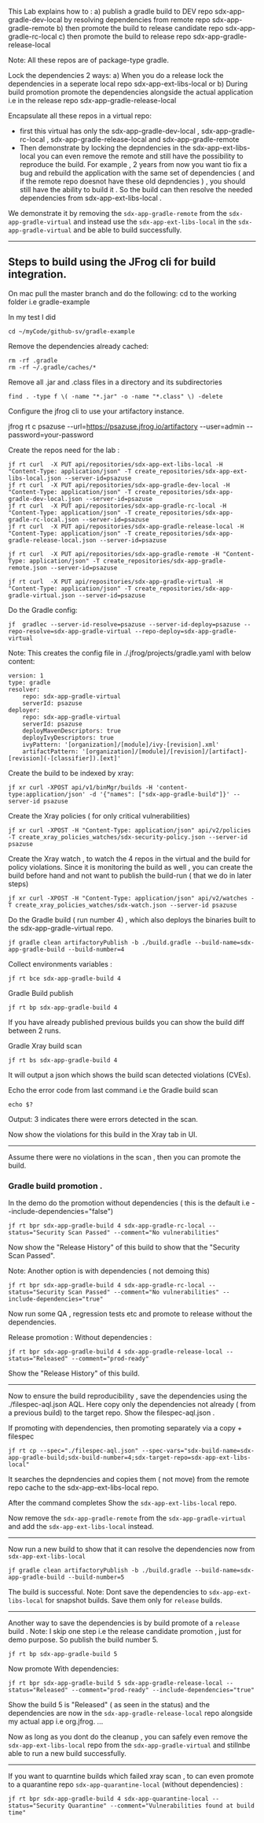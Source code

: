 This Lab explains how to :
a) publish a gradle build to DEV repo sdx-app-gradle-dev-local by resolving dependencies from remote repo sdx-app-gradle-remote
b) then promote the build to release candidate repo sdx-app-gradle-rc-local
c) then promote the build to release repo sdx-app-gradle-release-local

Note: All these repos are of package-type gradle.

Lock the dependencies 2 ways:
a) When you do a release  lock the dependencies  in a seperate local repo  sdx-app-ext-libs-local
or
b) During build promotion promote the dependencies alongside the actual application i.e in the release repo sdx-app-gradle-release-local

Encapsulate all these repos in a virtual repo:
- first this virtual has only the sdx-app-gradle-dev-local , sdx-app-gradle-rc-local , sdx-app-gradle-release-local and
  sdx-app-gradle-remote
- Then demonstrate by locking the depndencies in the sdx-app-ext-libs-local you can even remove the remote and still have the possibility to reproduce the build. For example , 2 years from now you want tio fix a bug and rebuild the application with the same set of dependencies ( and if the remote repo doesnot have these old depndencies ) , you should still have the ability to build it . So the build can then resolve the needed dependencies from sdx-app-ext-libs-local .

We demonstrate it by removing the `sdx-app-gradle-remote` from the `sdx-app-gradle-virtual` and instead use the `sdx-app-ext-libs-local` in the `sdx-app-gradle-virtual` and be able to build successfully.

---

## Steps to build using the JFrog cli for build integration.

On mac pull the master branch and do the following:
cd to the working folder i.e gradle-example

In my test I did
```
cd ~/myCode/github-sv/gradle-example
```

Remove the dependencies already cached:
```
rm -rf .gradle
rm -rf ~/.gradle/caches/*
```
Remove all .jar and .class files in a directory and its subdirectories
```
find . -type f \( -name "*.jar" -o -name "*.class" \) -delete

```
Configure the jfrog cli to use your artifactory instance.

jfrog rt c psazuse --url=https://psazuse.jfrog.io/artifactory --user=admin --password=your-password


Create the repos need for the lab  :
```
jf rt curl  -X PUT api/repositories/sdx-app-ext-libs-local -H "Content-Type: application/json" -T create_repositories/sdx-app-ext-libs-local.json --server-id=psazuse
jf rt curl  -X PUT api/repositories/sdx-app-gradle-dev-local -H "Content-Type: application/json" -T create_repositories/sdx-app-gradle-dev-local.json --server-id=psazuse
jf rt curl  -X PUT api/repositories/sdx-app-gradle-rc-local -H "Content-Type: application/json" -T create_repositories/sdx-app-gradle-rc-local.json --server-id=psazuse
jf rt curl  -X PUT api/repositories/sdx-app-gradle-release-local -H "Content-Type: application/json" -T create_repositories/sdx-app-gradle-release-local.json --server-id=psazuse

jf rt curl  -X PUT api/repositories/sdx-app-gradle-remote -H "Content-Type: application/json" -T create_repositories/sdx-app-gradle-remote.json --server-id=psazuse

jf rt curl  -X PUT api/repositories/sdx-app-gradle-virtual -H "Content-Type: application/json" -T create_repositories/sdx-app-gradle-virtual.json --server-id=psazuse
```

Do the Gradle config:
```
jf  gradlec --server-id-resolve=psazuse --server-id-deploy=psazuse --repo-resolve=sdx-app-gradle-virtual --repo-deploy=sdx-app-gradle-virtual
```

Note: This creates the config file in ./.jfrog/projects/gradle.yaml with below content:
```
version: 1
type: gradle
resolver:
    repo: sdx-app-gradle-virtual
    serverId: psazuse
deployer:
    repo: sdx-app-gradle-virtual
    serverId: psazuse
    deployMavenDescriptors: true
    deployIvyDescriptors: true
    ivyPattern: '[organization]/[module]/ivy-[revision].xml'
    artifactPattern: '[organization]/[module]/[revision]/[artifact]-[revision](-[classifier]).[ext]'

```

Create the build to be indexed by xray:
```
jf xr curl -XPOST api/v1/binMgr/builds -H 'content-type:application/json' -d '{"names": ["sdx-app-gradle-build"]}' --server-id psazuse
```
Create the Xray policies ( for only critical vulnerabilities)
```
jf xr curl -XPOST -H "Content-Type: application/json" api/v2/policies -T create_xray_policies_watches/sdx-security-policy.json --server-id psazuse
```

Create the Xray watch  , to watch the 4 repos in the virtual and the build for policy violations.
Since it is monitoring the build as well , you can create the build before hand and not want to publish the build-run ( that we do in later steps)
```
jf xr curl -XPOST -H "Content-Type: application/json" api/v2/watches -T create_xray_policies_watches/sdx-watch.json --server-id psazuse 
```

Do the Gradle build ( run number 4) , which also deploys the binaries built to the sdx-app-gradle-virtual repo. 
```
jf gradle clean artifactoryPublish -b ./build.gradle --build-name=sdx-app-gradle-build --build-number=4
```

Collect environments variables : 
```
jf rt bce sdx-app-gradle-build 4
```

Gradle Build publish
```
jf rt bp sdx-app-gradle-build 4
```

If you have already published previous builds you can show the build diff between 2 runs.

Gradle Xray build scan
```
jf rt bs sdx-app-gradle-build 4
```
It will output a json which shows the build scan detected violations (CVEs).

Echo the error code from last command i.e the Gradle build scan
```
echo $?
```
Output: 3 indicates there were errors detected in the scan.

Now show the violations for this build  in the Xray tab in UI.

---
Assume there were no violations in the scan , then you can promote the build. 

### Gradle build promotion .
In the demo do the promotion without dependencies ( this is the default i.e --include-dependencies="false")
```
jf rt bpr sdx-app-gradle-build 4 sdx-app-gradle-rc-local --status="Security Scan Passed" --comment="No vulnerabilities" 
```
Now show the "Release History" of this build to show that the "Security Scan Passed".

Note: Another option is with dependencies ( not demoing this)
```
jf rt bpr sdx-app-gradle-build 4 sdx-app-gradle-rc-local --status="Security Scan Passed" --comment="No vulnerabilities" --include-dependencies="true"
```

Now run some QA , regression tests etc and promote to release without the dependencies.

Release promotion : Without dependencies : 
```
jf rt bpr sdx-app-gradle-build 4 sdx-app-gradle-release-local --status="Released" --comment="prod-ready"
```
Show the "Release History" of this build.

---
Now to ensure the build reproducibility , save the dependencies using the ./filespec-aql.json AQL.
Here copy only the dependencies not already ( from a previous build) to the target repo.
Show the filespec-aql.json .

If promoting with dependencies, then promoting separately via a copy + filespec
```
jf rt cp --spec="./filespec-aql.json" --spec-vars="sdx-build-name=sdx-app-gradle-build;sdx-build-number=4;sdx-target-repo=sdx-app-ext-libs-local"
```
It searches the depndencies and copies them  ( not move) from the remote repo cache to the sdx-app-ext-libs-local repo.

After the command completes Show the `sdx-app-ext-libs-local` repo.

Now remove the `sdx-app-gradle-remote` from the `sdx-app-gradle-virtual` and add the `sdx-app-ext-libs-local` instead.

---
Now run a new build to show that it can resolve the dependencies now from `sdx-app-ext-libs-local`

```
jf gradle clean artifactoryPublish -b ./build.gradle --build-name=sdx-app-gradle-build --build-number=5
```
The build is successful.
Note: Dont save the dependencies to `sdx-app-ext-libs-local` for snapshot builds. Save them only for `release` builds. 

---
Another way to save the dependencies is by build promote of  a `release` build .
Note: I skip one step i.e the release candidate promotion , just for demo purpose.
So publish the build number 5.

```
jf rt bp sdx-app-gradle-build 5
```

Now promote With dependencies:
```
jf rt bpr sdx-app-gradle-build 5 sdx-app-gradle-release-local --status="Released" --comment="prod-ready" --include-dependencies="true"
```

Show the build 5 is  "Released" ( as seen in the status) and the dependencies are now in the `sdx-app-gradle-release-local` repo alongside my  actual app i.e org.jfrog. ...

Now as long as you dont do the cleanup , you can safely even remove the `sdx-app-ext-libs-local` repo from the `sdx-app-gradle-virtual` and stillnbe able to run a new build successfully.

---
If you want to quarntine builds which failed xray scan , to can even 
promote to a quarantine repo  `sdx-app-quarantine-local` (without dependencies) :
```
jf rt bpr sdx-app-gradle-build 4 sdx-app-quarantine-local --status="Security Quarantine" --comment="Vulnerabilities found at build time" 
```
